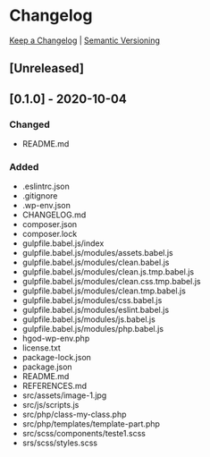 # Changelog

[Keep a Changelog](https://keepachangelog.com/) | [Semantic Versioning](https://semver.org/)

## [Unreleased]

## [0.1.0] - 2020-10-04

### Changed

- README.md

### Added

- .eslintrc.json
- .gitignore
- .wp-env.json
- CHANGELOG.md
- composer.json
- composer.lock
- gulpfile.babel.js/index
- gulpfile.babel.js/modules/assets.babel.js
- gulpfile.babel.js/modules/clean.babel.js
- gulpfile.babel.js/modules/clean.js.tmp.babel.js
- gulpfile.babel.js/modules/clean.css.tmp.babel.js
- gulpfile.babel.js/modules/clean.tmp.babel.js
- gulpfile.babel.js/modules/css.babel.js
- gulpfile.babel.js/modules/eslint.babel.js
- gulpfile.babel.js/modules/js.babel.js
- gulpfile.babel.js/modules/php.babel.js
- hgod-wp-env.php
- license.txt
- package-lock.json
- package.json
- README.md
- REFERENCES.md
- src/assets/image-1.jpg
- src/js/scripts.js
- src/php/class-my-class.php
- src/php/templates/template-part.php
- src/scss/components/teste1.scss
- srs/scss/styles.scss
